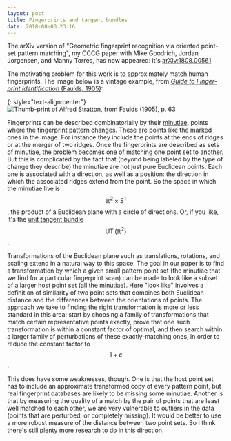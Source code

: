 ```yaml
---
layout: post
title: Fingerprints and tangent bundles
date: 2018-08-03 23:16
---
```

The arXiv version of "Geometric fingerprint recognition via oriented point-set pattern matching", my CCCG paper with Mike Goodrich, Jordan Jorgensen, and Manny Torres, has now appeared: it's [arXiv:1808.00561](https://arxiv.org/abs/1808.00561)

The motivating problem for this work is to approximately match human fingerprints. The image below is a vintage example, from [_Guide to Finger-print Identification_ (Faulds, 1905)](https://archive.org/stream/b20443493/b20443493#page/n92/mode/2up):

{: style="text-align:center"}
![Thumb-print of Alfred Stratton, from Faulds (1905), p. 63]({{site.baseurl}}/assets/2018/fingerprint.jpg)

Fingerprints can be described combinatorially by their [minutiae](https://www.bayometric.com/minutiae-based-extraction-fingerprint-recognition/), points where the fingerprint pattern changes. These are points like the marked ones in the image. For instance they include the points at the ends of ridges or at the merger of two ridges. Once the fingerprints are described as sets of minutiae, the problem becomes one of matching one point set to another. But this is complicated by the fact that (beyond being labeled by the type of change they describe) the minutiae are not just pure Euclidean points. Each one is associated with a direction, as well as a position: the direction in which the associated ridges extend from the point. So the space in which the minutiae live is $$\mathbb{R}^2\times S^1$$, the product of a Euclidean plane with a circle of directions. Or, if you like, it's the [unit tangent bundle](https://en.wikipedia.org/wiki/Unit_tangent_bundle) $$\operatorname{UT}(\mathbb{R}^2)$$.

Transformations of the Euclidean plane such as translations, rotations, and scaling extend in a natural way to this space. The goal in our paper is to find a transformation by which a given small pattern point set (the minutiae that we find for a particular fingerprint scan) can be made to look like a subset of a larger host point set (all the minutiae). Here "look like" involves a definition of similarity of two point sets that combines both Euclidean distance and the differences between the orientations of points. The approach we take to finding the right transformation is more or less standard in this area: start by choosing a family of transformations that match certain representative points exactly, prove that one such transformation is within a constant factor of optimal, and then search within a larger family of perturbations of these exactly-matching ones, in order to reduce the constant factor to $$1+\varepsilon$$.

This does have some weaknesses, though. One is that the host point set has to include an approximate transformed copy of every pattern point, but real fingerprint databases are likely to be missing some minutiae. Another is that by measuring the quality of a match by the pair of points that are least well matched to each other, we are very vulnerable to outliers in the data (points that are perturbed, or completely missing). It would be better to use a more robust measure of the distance between two point sets. So I think there's still plenty more research to do in this direction.
